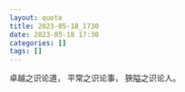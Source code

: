 ```yaml
---
layout: quote
title: 2023-05-18_1730
date: 2023-05-18 17:30
categories: []
tags: []
---
```


卓越之识论道， 平常之识论事， 狹隘之识论人。